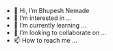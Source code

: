 - 👋 Hi, I’m  Bhupesh Nemade
- 👀 I’m interested in ...
- 🌱 I’m currently learning ...
- 💞️ I’m looking to collaborate on ...
- 📫 How to reach me ...

<!---
qwwergg/qwwergg is a ✨ special ✨ repository because its `README.md` (this file) appears on your GitHub profile.
You can click the Preview link to take a look at your changes.
--->
